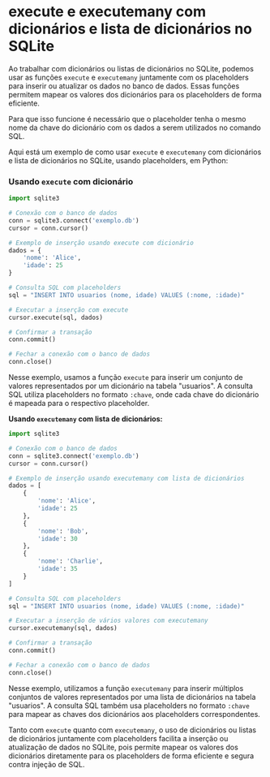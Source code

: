 # execute e executemany com dicionários e lista de dicionários no SQLite

Ao trabalhar com dicionários ou listas de dicionários no SQLite, podemos usar as funções `execute` e `executemany` juntamente com os placeholders para inserir ou atualizar os dados no banco de dados. Essas funções permitem mapear os valores dos dicionários para os placeholders de forma eficiente.

Para que isso funcione é necessário que o placeholder tenha o mesmo nome da chave do dicionário com os dados a serem utilizados no comando SQL.

Aqui está um exemplo de como usar `execute` e `executemany` com dicionários e lista de dicionários no SQLite, usando placeholders, em Python:

### **Usando `execute` com dicionário**

```python
import sqlite3

# Conexão com o banco de dados
conn = sqlite3.connect('exemplo.db')
cursor = conn.cursor()

# Exemplo de inserção usando execute com dicionário
dados = {
    'nome': 'Alice',
    'idade': 25
}

# Consulta SQL com placeholders
sql = "INSERT INTO usuarios (nome, idade) VALUES (:nome, :idade)"

# Executar a inserção com execute
cursor.execute(sql, dados)

# Confirmar a transação
conn.commit()

# Fechar a conexão com o banco de dados
conn.close()
```

Nesse exemplo, usamos a função `execute` para inserir um conjunto de valores representados por um dicionário na tabela "usuarios". A consulta SQL utiliza placeholders no formato `:chave`, onde cada chave do dicionário é mapeada para o respectivo placeholder.

**Usando `executemany` com lista de dicionários:**

```python
import sqlite3

# Conexão com o banco de dados
conn = sqlite3.connect('exemplo.db')
cursor = conn.cursor()

# Exemplo de inserção usando executemany com lista de dicionários
dados = [
    {
        'nome': 'Alice',
        'idade': 25
    },
    {
        'nome': 'Bob',
        'idade': 30
    },
    {
        'nome': 'Charlie',
        'idade': 35
    }
]

# Consulta SQL com placeholders
sql = "INSERT INTO usuarios (nome, idade) VALUES (:nome, :idade)"

# Executar a inserção de vários valores com executemany
cursor.executemany(sql, dados)

# Confirmar a transação
conn.commit()

# Fechar a conexão com o banco de dados
conn.close()
```

Nesse exemplo, utilizamos a função `executemany` para inserir múltiplos conjuntos de valores representados por uma lista de dicionários na tabela "usuarios". A consulta SQL também usa placeholders no formato `:chave` para mapear as chaves dos dicionários aos placeholders correspondentes.

Tanto com `execute` quanto com `executemany`, o uso de dicionários ou listas de dicionários juntamente com placeholders facilita a inserção ou atualização de dados no SQLite, pois permite mapear os valores dos dicionários diretamente para os placeholders de forma eficiente e segura contra injeção de SQL.

